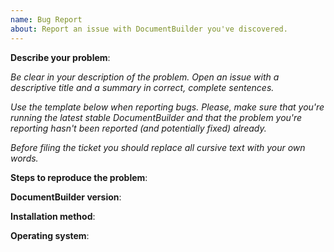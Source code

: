 ```yaml
---
name: Bug Report
about: Report an issue with DocumentBuilder you've discovered.
---
```


**Describe your problem**:

*Be clear in your description of the problem.
Open an issue with a descriptive title and a summary in correct,
complete sentences.*

*Use the template below when reporting bugs. Please, make sure that
you're running the latest stable DocumentBuilder and that the problem you're reporting
hasn't been reported (and potentially fixed) already.*

*Before filing the ticket you should replace all cursive text with your own words.*

**Steps to reproduce the problem**:

**DocumentBuilder version**:

**Installation method**:

**Operating system**:
